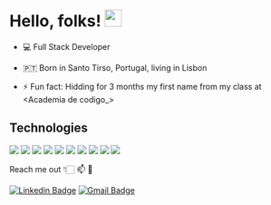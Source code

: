 
# Hello, folks! <img src="https://raw.githubusercontent.com/MartinHeinz/MartinHeinz/master/wave.gif" width="30px">

- 💻 Full Stack Developer
- 🇵🇹 Born in Santo Tirso, Portugal, living in Lisbon


- ⚡ Fun fact: Hidding for 3 months my first name from my class at &lt;Academia de codigo_&gt;

## Technologies 
![](https://img.shields.io/badge/<Java>-informational?style=flat&logo=<LOGO_NAME>&logoColor=white&color=d35400)
![](https://img.shields.io/badge/<JavaScript>-informational?style=flat&logo=<LOGO_NAME>&logoColor=white&color=f1c40f)
![](https://img.shields.io/badge/<HTML5>-informational?style=flat&logo=<LOGO_NAME>&logoColor=white&color=d35400)
![](https://img.shields.io/badge/<CSS3>-informational?style=flat&logo=<LOGO_NAME>&logoColor=white&color=2980b9)
![](https://img.shields.io/badge/<BootStrap>-informational?style=flat&logo=<LOGO_NAME>&logoColor=white&color=8e44ad)
![](https://img.shields.io/badge/<Spring>-informational?style=flat&logo=<LOGO_NAME>&logoColor=white&color=27ae60)
![](https://img.shields.io/badge/<MySQL>-informational?style=flat&logo=<LOGO_NAME>&logoColor=white&color=3498db)
![](https://img.shields.io/badge/<Hibernate>-informational?style=flat&logo=<LOGO_NAME>&logoColor=white&color=16a085)
![](https://img.shields.io/badge/<TomCat>-informational?style=flat&logo=<LOGO_NAME>&logoColor=white&color=f39c12)
![](https://img.shields.io/badge/<Maven>-informational?style=flat&logo=<LOGO_NAME>&logoColor=white&color=8e44ad)


Reach me out 👇🏻 📫  💬

[![Linkedin Badge](https://img.shields.io/badge/-AlexandreMoura-6633cc??style=plastic&logo=Linkedin&logoColor=white&link=https://www.linkedin.com/in/alexandre-r-moura/)](https://www.linkedin.com/in/alexandre-r-moura/)
[![Gmail Badge](https://img.shields.io/badge/-alexandremoura@live.com.pt-ab0909?style=plastic&logo=Gmail&logoColor=white&link=mailto:alexandremoura@live.com.pt)](mailto:alexandremoura@live.com.pt)
